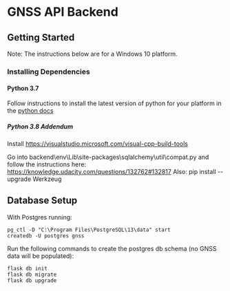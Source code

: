 # GNSS API Backend

## Getting Started

Note: The instructions below are for a Windows 10 platform.

### Installing Dependencies

#### Python 3.7

Follow instructions to install the latest version of python for your platform in the [python docs](https://docs.python.org/3/using/unix.html#getting-and-installing-the-latest-version-of-python)

##### Python 3.8 Addendum

Install https://visualstudio.microsoft.com/visual-cpp-build-tools

Go into backend\env\Lib\site-packages\sqlalchemy\util\compat.py and follow the instructions here: https://knowledge.udacity.com/questions/132762#132817
Also: pip install --upgrade Werkzeug

## Database Setup

With Postgres running:

```
pg_ctl -D "C:\Program Files\PostgreSQL\13\data" start
createdb -U postgres gnss
```

Run the following commands to create the postgres db schema (no GNSS data will be populated):

```
flask db init
flask db migrate
flask db upgrade
```